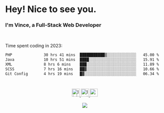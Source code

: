<h1>Hey! Nice to see you.</h1>

### I'm Vince, a Full-Stack Web Developer

<br clear="both">

Time spent coding in 2023:<br><!--START_SECTION:waka-->

```txt
PHP              30 hrs 41 mins  ███████████▒░░░░░░░░░░░░░   45.00 %
Java             10 hrs 51 mins  ████░░░░░░░░░░░░░░░░░░░░░   15.91 %
XML              8 hrs 6 mins    ███░░░░░░░░░░░░░░░░░░░░░░   11.89 %
SCSS             7 hrs 16 mins   ██▓░░░░░░░░░░░░░░░░░░░░░░   10.66 %
Git Config       4 hrs 19 mins   █▓░░░░░░░░░░░░░░░░░░░░░░░   06.34 %
```

<!--END_SECTION:waka-->

#

<div align="center">
  <a href="https://www.linkedin.com/in/vincent-ybanez/" target="_blank">
    <img src="https://img.shields.io/static/v1?message=LinkedIn&logo=linkedin&label=&color=0077B5&logoColor=white&labelColor=&style=for-the-badge" height="25" alt="linkedin logo"  />
  </a>
  <a href="https://www.instagram.com/vincentybanezphoto/" target="_blank">
    <img src="https://img.shields.io/static/v1?message=Instagram&logo=instagram&label=&color=E4405F&logoColor=white&labelColor=&style=for-the-badge" height="25" alt="Instagram logo"  />
  </a>
   <a href="mailto:vincentybanezdev@gmail.com" target="_blank">
    <img src="https://img.shields.io/static/v1?message=Gmail&logo=gmail&label=&color=D14836&logoColor=white&labelColor=&style=for-the-badge" height="25" alt="gmail logo"  />
  </a>
</div>

<br clear="both">

<div align="center">
  <img src="https://visitor-badge.laobi.icu/badge?page_id=davincecode.davincecode&"  />
</div>
